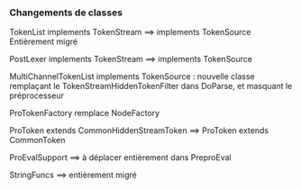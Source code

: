 ### Changements de classes

TokenList implements TokenStream
  ==> implements TokenSource
  Entièrement migré
  
PostLexer implements TokenStream
  ==> implements TokenSource
  
MultiChannelTokenList implements TokenSource : nouvelle classe remplaçant le TokenStreamHiddenTokenFilter dans DoParse, et masquant le préprocesseur 

ProTokenFactory remplace NodeFactory

ProToken extends CommonHiddenStreamToken
  ==> ProToken extends CommonToken

ProEvalSupport ==> à déplacer entièrement dans PreproEval

StringFuncs ==> entièrement migré
